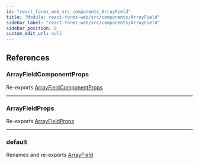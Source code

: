 ```yaml
---
id: "react_formz_web_src_components_ArrayField"
title: "Module: react-formz-web/src/components/ArrayField"
sidebar_label: "react-formz-web/src/components/ArrayField"
sidebar_position: 0
custom_edit_url: null
---
```


## References

### ArrayFieldComponentProps

Re-exports [ArrayFieldComponentProps](../interfaces/react_formz_web_src_components_ArrayField_ArrayField_types.ArrayFieldComponentProps.md)

___

### ArrayFieldProps

Re-exports [ArrayFieldProps](react_formz_web_src_components_ArrayField_ArrayField_types.md#arrayfieldprops)

___

### default

Renames and re-exports [ArrayField](react_formz_web_src_components_ArrayField_ArrayField.md#arrayfield)
